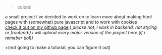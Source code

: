 > colors!


a small project i've decided to work on
to learn more about making html pages with (somewhat) pure javascript and to work with cookies</br>
[check it out on my github page;)](https://squiresgrant.github.io/colors/)
*please not, i work in backend, not styling or frontend:)*
*i will upload every major version of the project here (if i remeber (lol))*

+(not going to make a tutorial, you can figure it out)






